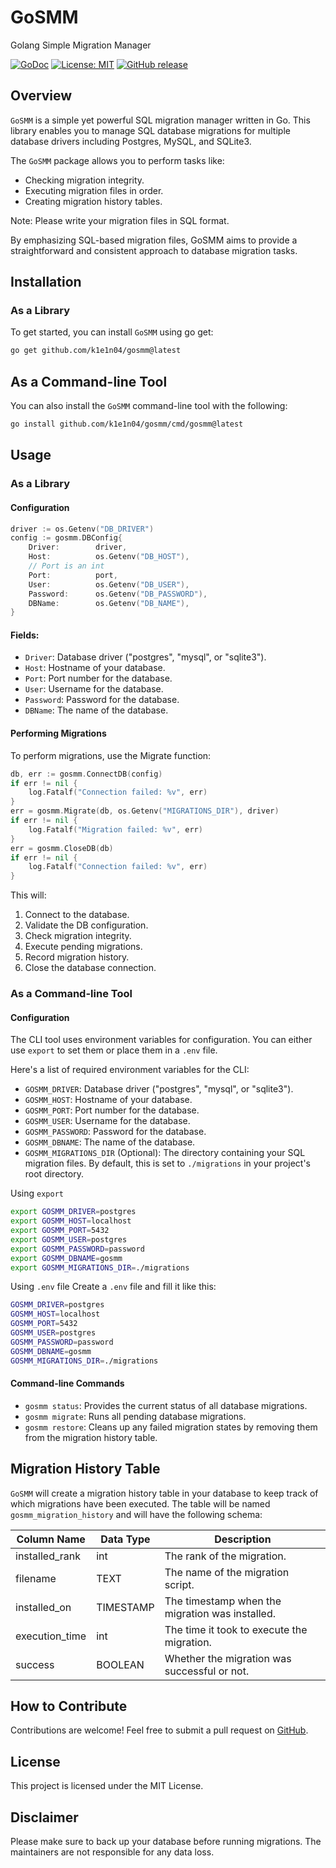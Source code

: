 # GoSMM
Golang Simple Migration Manager

[![GoDoc](https://pkg.go.dev/badge/github.com/yourusername/yourreponame)](https://pkg.go.dev/github.com/k1e1n04/gosmm)
[![License: MIT](https://img.shields.io/badge/License-MIT-yellow.svg)](https://opensource.org/licenses/MIT)
[![GitHub release](https://img.shields.io/github/release/yourusername/yourreponame.svg)](https://github.com/k1e1n04/gosmm/releases/latest)

## Overview
`GoSMM` is a simple yet powerful SQL migration manager written in Go. This library enables you to manage SQL database migrations for multiple database drivers including Postgres, MySQL, and SQLite3.


The `GoSMM` package allows you to perform tasks like:

- Checking migration integrity.
- Executing migration files in order.
- Creating migration history tables.

Note: Please write your migration files in SQL format.

By emphasizing SQL-based migration files, GoSMM aims to provide a straightforward and consistent approach to database migration tasks.

## Installation
### As a Library
To get started, you can install `GoSMM` using go get:
    
```bash
go get github.com/k1e1n04/gosmm@latest
```

## As a Command-line Tool
You can also install the `GoSMM` command-line tool with the following:
    
```bash
go install github.com/k1e1n04/gosmm/cmd/gosmm@latest
```

## Usage
### As a Library
#### Configuration
```go
driver := os.Getenv("DB_DRIVER")
config := gosmm.DBConfig{
    Driver:        driver,
    Host:          os.Getenv("DB_HOST"),
	// Port is an int
    Port:          port,
    User:          os.Getenv("DB_USER"),
    Password:      os.Getenv("DB_PASSWORD"),
    DBName:        os.Getenv("DB_NAME"),
}
```

#### Fields:
- `Driver`: Database driver ("postgres", "mysql", or "sqlite3").
- `Host`: Hostname of your database.
- `Port`: Port number for the database.
- `User`: Username for the database.
- `Password`: Password for the database.
- `DBName`: The name of the database.

#### Performing Migrations
To perform migrations, use the Migrate function:

```go
db, err := gosmm.ConnectDB(config)
if err != nil {
    log.Fatalf("Connection failed: %v", err)
}
err = gosmm.Migrate(db, os.Getenv("MIGRATIONS_DIR"), driver)
if err != nil {
    log.Fatalf("Migration failed: %v", err)
}
err = gosmm.CloseDB(db)
if err != nil {
    log.Fatalf("Connection failed: %v", err)
}
```

This will:

1. Connect to the database.
2. Validate the DB configuration.
3. Check migration integrity.
4. Execute pending migrations.
5. Record migration history.
6. Close the database connection.

### As a Command-line Tool
#### Configuration
The CLI tool uses environment variables for configuration. You can either use `export` to set them or place them in a `.env` file.

Here's a list of required environment variables for the CLI:

- `GOSMM_DRIVER`: Database driver ("postgres", "mysql", or "sqlite3").
- `GOSMM_HOST`: Hostname of your database.
- `GOSMM_PORT`: Port number for the database.
- `GOSMM_USER`: Username for the database.
- `GOSMM_PASSWORD`: Password for the database.
- `GOSMM_DBNAME`: The name of the database.
- `GOSMM_MIGRATIONS_DIR` (Optional): The directory containing your SQL migration files. By default, this is set to `./migrations` in your project's root directory.

Using `export`
    
```bash
export GOSMM_DRIVER=postgres
export GOSMM_HOST=localhost
export GOSMM_PORT=5432
export GOSMM_USER=postgres
export GOSMM_PASSWORD=password
export GOSMM_DBNAME=gosmm
export GOSMM_MIGRATIONS_DIR=./migrations
```

Using `.env` file
Create a `.env` file and fill it like this:
    
```bash
GOSMM_DRIVER=postgres
GOSMM_HOST=localhost
GOSMM_PORT=5432
GOSMM_USER=postgres
GOSMM_PASSWORD=password
GOSMM_DBNAME=gosmm
GOSMM_MIGRATIONS_DIR=./migrations
```

#### Command-line Commands
- `gosmm status`: Provides the current status of all database migrations.
- `gosmm migrate`: Runs all pending database migrations.
- `gosmm restore`: Cleans up any failed migration states by removing them from the migration history table.


## Migration History Table
`GoSMM` will create a migration history table in your database to keep track of which migrations have been executed. The table will be named `gosmm_migration_history` and will have the following schema:

| Column Name    | Data Type | Description                                     |
|----------------|-----------|-------------------------------------------------|
| installed_rank | int       | The rank of the migration.                      |
| filename       | TEXT      | The name of the migration script.               |
| installed_on   | TIMESTAMP | The timestamp when the migration was installed. |
| execution_time | int       | The time it took to execute the migration.      |
| success        | BOOLEAN   | Whether the migration was successful or not.    |

## How to Contribute
Contributions are welcome! Feel free to submit a pull request on [GitHub](https://github.com/k1e1n04/gosmm).

## License
This project is licensed under the MIT License.

## Disclaimer
Please make sure to back up your database before running migrations. The maintainers are not responsible for any data loss.